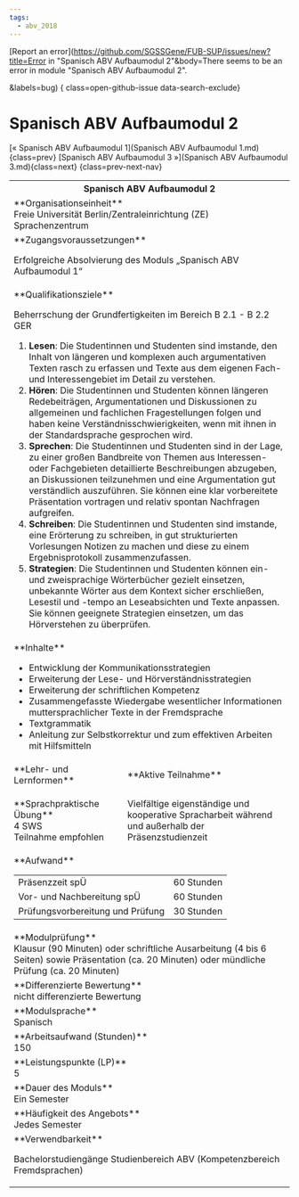```yaml
---
tags:
  - abv_2018
---
```

[Report an error](https://github.com/SGSSGene/FUB-SUP/issues/new?title=Error in "Spanisch ABV Aufbaumodul 2"&body=There seems to be an error in module "Spanisch ABV Aufbaumodul 2".

<Describe here a slightly more detailed description of what is wrong>&labels=bug)
{ class=open-github-issue data-search-exclude}

# Spanisch ABV Aufbaumodul 2

[« Spanisch ABV Aufbaumodul 1](Spanisch ABV Aufbaumodul 1.md){class=prev}
[Spanisch ABV Aufbaumodul 3 »](Spanisch ABV Aufbaumodul 3.md){class=next}
{class=prev-next-nav}

<table markdown id="moduledesc">
<tr markdown class="moduledesc_head"><th colspan="2">Spanisch ABV Aufbaumodul 2 </th></tr>
<tr markdown><td colspan="2">**Organisationseinheit**   <br>Freie Universität Berlin/Zentraleinrichtung (ZE) Sprachenzentrum</td></tr>


<tr markdown><td colspan="2">**Zugangsvoraussetzungen** <br>

Erfolgreiche Absolvierung des Moduls „Spanisch ABV Aufbaumodul 1“


</td></tr>
<tr markdown><td colspan="2">**Qualifikationsziele**    <br>

Beherrschung der Grundfertigkeiten im Bereich B 2.1 - B 2.2 GER

1. __Lesen__: Die Studentinnen und Studenten sind imstande, den Inhalt von
   längeren und komplexen auch argumentativen Texten rasch zu erfassen und
   Texte aus dem eigenen Fach- und Interessengebiet im Detail zu verstehen.
2. __Hören__: Die Studentinnen und Studenten können längeren Redebeiträgen,
   Argumentationen und Diskussionen zu allgemeinen und fachlichen
   Fragestellungen folgen und haben keine Verständnisschwierigkeiten, wenn
   mit ihnen in der Standardsprache gesprochen wird.
3. __Sprechen__: Die Studentinnen und Studenten sind in der Lage, zu einer
   großen Bandbreite von Themen aus Interessen- oder Fachgebieten
   detaillierte Beschreibungen abzugeben, an Diskussionen teilzunehmen und
   eine Argumentation gut verständlich auszuführen. Sie können eine klar
   vorbereitete Präsentation vortragen und relativ spontan Nachfragen
   aufgreifen.
4. __Schreiben__: Die Studentinnen und Studenten sind imstande, eine
   Erörterung zu schreiben, in gut strukturierten Vorlesungen Notizen zu
   machen und diese zu einem Ergebnisprotokoll zusammenzufassen.
5. __Strategien__: Die Studentinnen und Studenten können ein- und
   zweisprachige Wörterbücher gezielt einsetzen, unbekannte Wörter aus dem
   Kontext sicher erschließen, Lesestil und -tempo an Leseabsichten und
   Texte anpassen. Sie können geeignete Strategien einsetzen, um das
   Hörverstehen zu überprüfen.


</td></tr>
<tr markdown><td colspan="2">**Inhalte**                <br>


- Entwicklung der Kommunikationsstrategien
- Erweiterung der Lese- und Hörverständnisstrategien
- Erweiterung der schriftlichen Kompetenz
- Zusammengefasste Wiedergabe wesentlicher Informationen muttersprachlicher
  Texte in der Fremdsprache
- Textgrammatik
- Anleitung zur Selbstkorrektur und zum effektiven Arbeiten mit Hilfsmitteln


</td></tr>

<tr markdown><td>**Lehr- und Lernformen**</td><td>**Aktive Teilnahme**</td></tr>
<tr markdown><td> **Sprachpraktische Übung** <br>4 SWS <br> Teilnahme empfohlen</td><td>

Vielfältige eigenständige und kooperative Spracharbeit während und außerhalb der Präsenzstudienzeit
</td></tr>
<tr markdown><td colspan="2">**Aufwand**                <br>
<table class="aufwand_table">
<tr><td>Präsenzzeit spÜ</td><td>60 Stunden</td></tr>
<tr><td>Vor- und Nachbereitung spÜ</td><td>60 Stunden</td></tr>
<tr><td>Prüfungsvorbereitung und Prüfung</td><td>30 Stunden</td></tr>
</table>

</td></tr>
<tr markdown><td colspan="2">**Modulprüfung**             <br>Klausur (90 Minuten) oder schriftliche Ausarbeitung (4 bis 6 Seiten) sowie
Präsentation (ca. 20 Minuten) oder mündliche Prüfung (ca. 20 Minuten)


</td></tr>
<tr markdown><td colspan="2">**Differenzierte Bewertung** <br>nicht differenzierte Bewertung

</td></tr>
<tr markdown><td colspan="2">**Modulsprache**             <br>Spanisch</td></tr>
<tr markdown><td colspan="2">**Arbeitsaufwand (Stunden)** <br>150</td></tr>
<tr markdown><td colspan="2">**Leistungspunkte (LP)**     <br>5</td></tr>
<tr markdown><td colspan="2">**Dauer des Moduls**         <br>Ein Semester</td></tr>
<tr markdown><td colspan="2">**Häufigkeit des Angebots**  <br>Jedes Semester</td></tr>
<tr markdown><td colspan="2">**Verwendbarkeit**           <br>

Bachelorstudiengänge Studienbereich ABV (Kompetenzbereich Fremdsprachen)


</td></tr>

</table>
